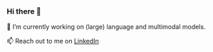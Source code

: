 ### Hi there 👋


🔭 I’m currently working on (large) language and multimodal models. 


📫 Reach out to me on [LinkedIn](https://www.linkedin.com/in/sylwester-sawicki/) 
